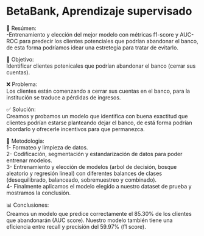 # BetaBank, Aprendizaje supervisado

📖 Resúmen:  
  -Entrenamiento y elección del mejor modelo con métricas f1-score y AUC-ROC para predecir los clientes potenciales que podrían abandonar el banco, de esta forma podríamos idear una estretegia para tratar de evitarlo.



🎯 Objetivo:  
  Identificar clientes potenicales que podrían abandonar el banco (cerrar sus cuentas).

❌ Problema:  
  Los clientes están comenzando a cerrar sus cuentas en el banco, para la institución se traduce a pérdidas de ingresos.

✅ Solución:  
  Creamos y probamos un modelo que identifica con buena exactitud que clientes podrían estarse planteando dejar el banco, de está forma podrían abordarlo y ofrecerle incentivos para que permanezca. 

🔢 Metodologia:  
  1- Formateo y limpieza de datos.  
  2- Codificación, segmentación y estandarización de datos para poder entrenar modelos.  
  3- Entrenamiento y elección de modelos (arbol de decisión, bosque aleatorio y regresión lineal) con diferentes balances de clases (desequilibrado, balanceado, sobremuestreo y combinado).  
  4- Finalmente aplicamos el modelo elegido a nuestro dataset de prueba y mostramos la conclusión.  

📊 Conclusiones:  
  Creamos un modelo que predice correctamente el 85.30% de los clientes que abandonarán (AUC score). Nuestro modelo también tiene una eficiencia entre recall y precisión del 59.97% (f1 score). 
  
